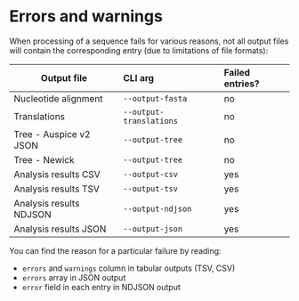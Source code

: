 # Errors and warnings

When processing of a sequence fails for various reasons, not all output files will contain the corresponding entry (due to limitations of file formats):

| Output file             | CLI arg                 | Failed entries? |
|-------------------------|:------------------------|:----------------|
| Nucleotide alignment    | `--output-fasta`        | no              |
| Translations            | `--output-translations` | no              |
| Tree - Auspice v2 JSON  | `--output-tree`         | no              |
| Tree - Newick           | `--output-tree`         | no              |
| Analysis results CSV    | `--output-csv`          | yes             |
| Analysis results TSV    | `--output-tsv`          | yes             |
| Analysis results NDJSON | `--output-ndjson`       | yes             |
| Analysis results JSON   | `--output-json`         | yes             |

You can find the reason for a particular failure by reading:

- `errors` and `warnings` column in tabular outputs (TSV, CSV)
- `errors` array in JSON output
- `error` field in each entry in NDJSON output
